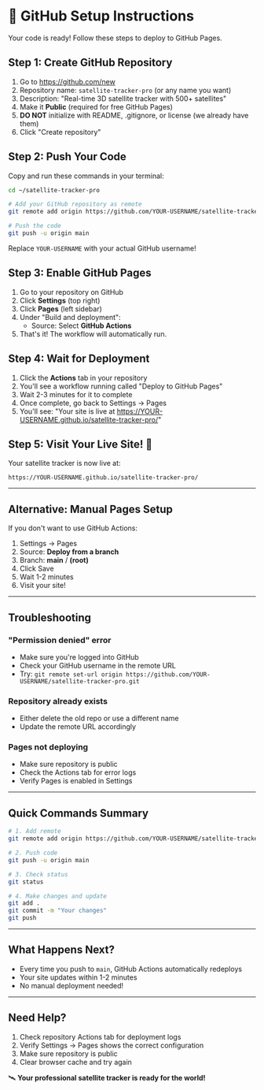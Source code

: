 # 🚀 GitHub Setup Instructions

Your code is ready! Follow these steps to deploy to GitHub Pages.

## Step 1: Create GitHub Repository

1. Go to https://github.com/new
2. Repository name: `satellite-tracker-pro` (or any name you want)
3. Description: "Real-time 3D satellite tracker with 500+ satellites"
4. Make it **Public** (required for free GitHub Pages)
5. **DO NOT** initialize with README, .gitignore, or license (we already have them)
6. Click "Create repository"

## Step 2: Push Your Code

Copy and run these commands in your terminal:

```bash
cd ~/satellite-tracker-pro

# Add your GitHub repository as remote
git remote add origin https://github.com/YOUR-USERNAME/satellite-tracker-pro.git

# Push the code
git push -u origin main
```

Replace `YOUR-USERNAME` with your actual GitHub username!

## Step 3: Enable GitHub Pages

1. Go to your repository on GitHub
2. Click **Settings** (top right)
3. Click **Pages** (left sidebar)
4. Under "Build and deployment":
   - Source: Select **GitHub Actions**
5. That's it! The workflow will automatically run.

## Step 4: Wait for Deployment

1. Click the **Actions** tab in your repository
2. You'll see a workflow running called "Deploy to GitHub Pages"
3. Wait 2-3 minutes for it to complete
4. Once complete, go back to Settings → Pages
5. You'll see: "Your site is live at https://YOUR-USERNAME.github.io/satellite-tracker-pro/"

## Step 5: Visit Your Live Site! 🎉

Your satellite tracker is now live at:
```
https://YOUR-USERNAME.github.io/satellite-tracker-pro/
```

---

## Alternative: Manual Pages Setup

If you don't want to use GitHub Actions:

1. Settings → Pages
2. Source: **Deploy from a branch**
3. Branch: **main** / **(root)**
4. Click Save
5. Wait 1-2 minutes
6. Visit your site!

---

## Troubleshooting

### "Permission denied" error
- Make sure you're logged into GitHub
- Check your GitHub username in the remote URL
- Try: `git remote set-url origin https://github.com/YOUR-USERNAME/satellite-tracker-pro.git`

### Repository already exists
- Either delete the old repo or use a different name
- Update the remote URL accordingly

### Pages not deploying
- Make sure repository is public
- Check the Actions tab for error logs
- Verify Pages is enabled in Settings

---

## Quick Commands Summary

```bash
# 1. Add remote
git remote add origin https://github.com/YOUR-USERNAME/satellite-tracker-pro.git

# 2. Push code
git push -u origin main

# 3. Check status
git status

# 4. Make changes and update
git add .
git commit -m "Your changes"
git push
```

---

## What Happens Next?

- Every time you push to `main`, GitHub Actions automatically redeploys
- Your site updates within 1-2 minutes
- No manual deployment needed!

---

## Need Help?

1. Check repository Actions tab for deployment logs
2. Verify Settings → Pages shows the correct configuration
3. Make sure repository is public
4. Clear browser cache and try again

🛰️ **Your professional satellite tracker is ready for the world!**
